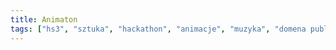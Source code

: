 ```yaml
---
title: Animaton
tags: ["hs3", "sztuka", "hackathon", "animacje", "muzyka", "domena publiczna", "grafika"]
---
```

